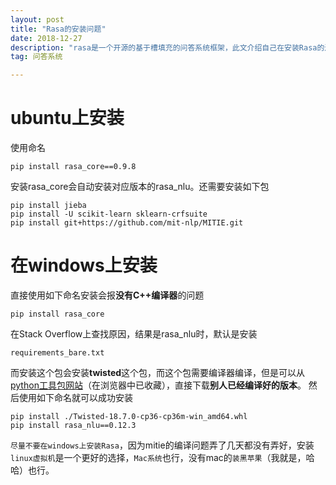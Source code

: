 ```yaml
---
layout: post
title: "Rasa的安装问题"
date: 2018-12-27
description: "rasa是一个开源的基于槽填充的问答系统框架，此文介绍自己在安装Rasa的过程中遇到的坑"
tag: 问答系统

---
```


# ubuntu上安装
使用命名
```
pip install rasa_core==0.9.8
```
安装rasa_core会自动安装对应版本的rasa_nlu。还需要安装如下包
```
pip install jieba
pip install -U scikit-learn sklearn-crfsuite
pip install git+https://github.com/mit-nlp/MITIE.git
```

# 在windows上安装
直接使用如下命名安装会报**没有C++编译器**的问题
```
pip install rasa_core
```
在Stack Overflow上查找原因，结果是rasa_nlu时，默认是安装
```
requirements_bare.txt
```
而安装这个包会安装**twisted**这个包，而这个包需要编译器编译，但是可以从[python工具包网站](http://www.lfd.uci.edu/~gohlke/pythonlibs/)（在浏览器中已收藏），直接下载**别人已经编译好的版本**。
然后使用如下命名就可以成功安装
```
pip install ./Twisted-18.7.0-cp36-cp36m-win_amd64.whl
pip install rasa_nlu==0.12.3
```
`尽量不要在windows上安装Rasa`，因为mitie的编译问题弄了几天都没有弄好，安装`linux虚拟机`是一个更好的选择，`Mac系统`也行，没有mac的`装黑苹果`（我就是，哈哈）也行。
